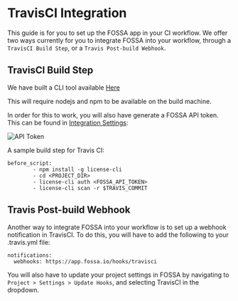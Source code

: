 # TravisCI Integration

This guide is for you to set up the FOSSA app in your CI workflow. We offer two ways currently for you to integrate FOSSA into your workflow, through a `TravisCI Build Step`, or a `Travis Post-build Webhook`.

## TravisCI Build Step

We have built a CLI tool available [Here](https://www.npmjs.com/package/license-cli)

This will require nodejs and npm to be available on the build machine.

In order for this to work, you will also have generate a FOSSA API token. This can be found in [Integration Settings](/account/settings/integrations):

![API Token](/img/api-token-creation.png)

A sample build step for Travis CI:

```
before_script:
		- npm install -g license-cli
		- cd <PROJECT_DIR>
		- license-cli auth <FOSSA_API_TOKEN>
		- license-cli scan -r $TRAVIS_COMMIT
```


## Travis Post-build Webhook

Another way to integrate FOSSA into your workflow is to set up a webhook notification in TravisCI. To do this, you will have to add the following to your .travis.yml file:

```
notifications:
  webhooks: https://app.fossa.io/hooks/travisci
```

You will also have to update your project settings in FOSSA by navigating to `Project > Settings > Update Hooks`, and selecting TravisCI in the dropdown.
